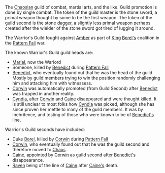 The [Chaosian](CourtsOfChaos) guild of combat, martial arts, and the like. Guild promotion is done by single combat. The token of the guild master is the stone sword, a primal weapon thought by some to be the first weapon.  The token of the guild second is the stone dagger, a slightly less primal weapon perhaps created after the wielder of the stone sword got tired of lugging it around.

The Warrior's Guild fought against [Amber](ShadowKolvir) as part of [King](KingOfChaos) [Borel's](BorelOfHendrake) coalition in the [Pattern Fall](PatternFall) war.

The known Warrior's Guild guild heads are:
 + [Marial](RealmsLords), now the Warlord
 + Someone, killed by [Benedict](BenedictOfOberon) during [Pattern Fall](PatternFall)
 + [Benedict](BenedictOfOberon), who eventually found out that he was the head of the guild. Mostly by guild members trying to win the position randomly challenging him and attacking him with witnessess.
 + [Corwin](CorwinOfOberon) was automatically promoted (from Guild Second) after [Benedict](BenedictOfAmber) was trapped in another reality.
 + [Cyndia](CyndiaOfBenedict), after [Corwin](CorwinOfOberon) and [Caine](CaineOfOberon) disappeared and were thought killed.  It is still unclear to most folks how [Cyndia](CyndiaOfBenedict) was picked, although she has since proven her mettle to many of the guild members.  It was by inehritence, and testing of those who were known to be of [Benedict's](BenedictOfAmber) line.

Warrior's Guild seconds have included:
 + Duke [Borel](BorelOfHendrake), killed by [Corwin](CorwinOfOberon) during [Pattern Fall](PatternFall)
 + [Corwin](CorwinOfOberon), who eventually found out that he was the guild second and therefore moved to [Chaos](CourtsOfChaos).
 + [Caine](CaineOfOberon), appointed by [Corwin](CorwinOfOberon) as guild second after [Benedict's](BenedictOfOberon) disappearance.
 + [Raven](RavenOfCaine) being of the line of [Caine](CaineOfOberon) after [Caine's](CaineOfOberon) death.
